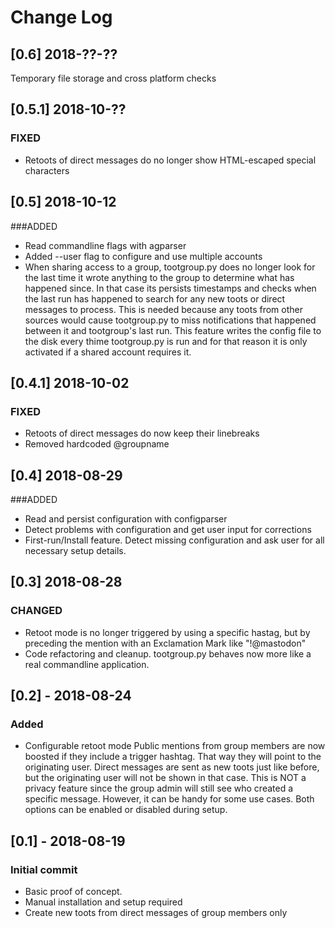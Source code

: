 # Change Log

## [0.6] 2018-??-??
Temporary file storage and cross platform checks

## [0.5.1] 2018-10-??
### FIXED
- Retoots of direct messages do no longer show HTML-escaped special characters

## [0.5] 2018-10-12
###ADDED
- Read commandline flags with agparser
- Added --user flag to configure and use multiple accounts
- When sharing access to a group, tootgroup.py does no longer look for the last
time it wrote anything to the group to determine what has happened since. In
that case its persists timestamps and checks when the last run has happened to
search for any new toots or direct messages to process. This is needed because
any toots from other sources would cause tootgroup.py to miss notifications that
happened between it and tootgroup's last run. This feature writes the config
file to the disk every thime tootgroup.py is run and for that reason it is only
activated if a shared account requires it.

## [0.4.1] 2018-10-02
### FIXED
- Retoots of direct messages do now keep their linebreaks
- Removed hardcoded @groupname

## [0.4] 2018-08-29
###ADDED
- Read and persist configuration with configparser
- Detect problems with configuration and get user input for corrections
- First-run/Install feature. Detect missing configuration and ask user for all
necessary setup details.

## [0.3] 2018-08-28
### CHANGED
- Retoot mode is no longer triggered by using a specific hastag, but by preceding
the mention with an Exclamation Mark like "!@mastodon"
- Code refactoring and cleanup. tootgroup.py behaves now more like a real
commandline application.

## [0.2] - 2018-08-24
### Added
- Configurable retoot mode
Public mentions from group members are now boosted if they include a trigger
hashtag. That way they will point to the originating user. Direct messages are
sent as new toots just like before, but the originating user will not be shown
in that case. This is NOT a privacy feature since the group admin will still see
who created a specific message. However, it can be handy for some use cases.
Both options can be enabled or disabled during setup.

## [0.1] - 2018-08-19
### Initial commit
- Basic proof of concept.
- Manual installation and setup required
- Create new toots from direct messages of group members only
